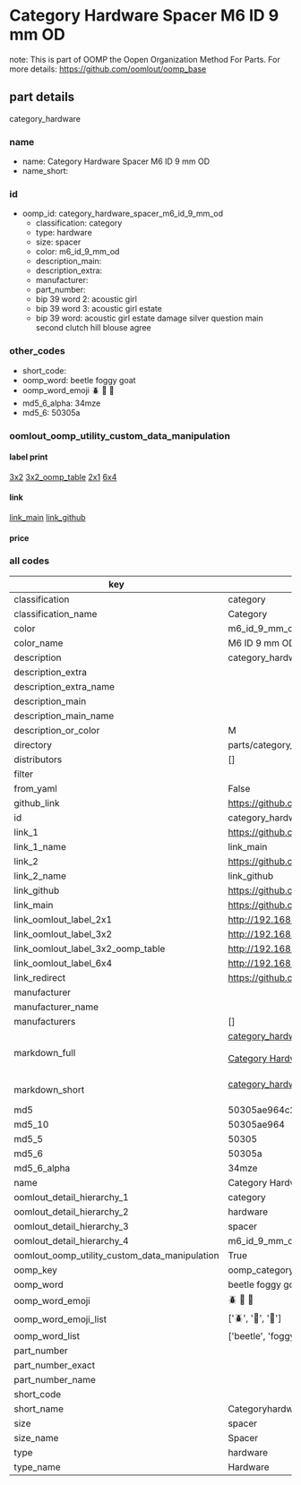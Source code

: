 # Category Hardware Spacer M6 ID 9 mm OD  

note: This is part of OOMP the Oopen Organization Method For Parts. For more details: https://github.com/oomlout/oomp_base

##  part details
  



category_hardware



### name
* name: Category Hardware Spacer M6 ID 9 mm OD
* name_short: 
### id
* oomp_id: category_hardware_spacer_m6_id_9_mm_od
  * classification: category
  * type: hardware
  * size: spacer
  * color: m6_id_9_mm_od
  * description_main: 
  * description_extra: 
  * manufacturer: 
  * part_number: 
  * bip 39 word 2: acoustic girl
  * bip 39 word 3: acoustic girl estate
  * bip 39 word: acoustic girl estate damage silver question main second clutch hill blouse agree

### other_codes
* short_code: 
* oomp_word: beetle foggy goat
* oomp_word_emoji :beetle: :foggy: :goat:
* md5_6_alpha: 34mze
* md5_6: 50305a






### oomlout_oomp_utility_custom_data_manipulation
#### label print
[3x2](http://192.168.1.245:1112/?label=oomp%2034mze)
[3x2_oomp_table](http://192.168.1.108:1112/?label=oomp%2034mze)
[2x1](http://192.168.1.242:1112/?label=oomp%2034mze)
[6x4](http://192.168.1.55:1112/?label=oomp%2034mze)    

#### link

[link_main](https://github.com/oomlout/oomlout_oomp_version_1_messy/tree/main/parts/category_hardware_spacer_m6_id_9_mm_od) [link_github](https://github.com/oomlout/oomlout_oomp_version_1_messy/tree/main/parts/category_hardware_spacer_m6_id_9_mm_od)                             

#### price







### all codes 
| key | value |  
| --- | --- |  
| classification | category |  
| classification_name | Category |  
| color | m6_id_9_mm_od |  
| color_name | M6 ID 9 mm OD |  
| description | category_hardware |  
| description_extra |  |  
| description_extra_name |  |  
| description_main |  |  
| description_main_name |  |  
| description_or_color | M  |  
| directory | parts/category_hardware_spacer_m6_id_9_mm_od |  
| distributors | [] |  
| filter |  |  
| from_yaml | False |  
| github_link | https://github.com/oomlout/oomlout_oomp_part_src/tree/main/parts/category_hardware_spacer_m6_id_9_mm_od |  
| id | category_hardware_spacer_m6_id_9_mm_od |  
| link_1 | https://github.com/oomlout/oomlout_oomp_version_1_messy/tree/main/parts/category_hardware_spacer_m6_id_9_mm_od |  
| link_1_name | link_main |  
| link_2 | https://github.com/oomlout/oomlout_oomp_version_1_messy/tree/main/parts/category_hardware_spacer_m6_id_9_mm_od |  
| link_2_name | link_github |  
| link_github | https://github.com/oomlout/oomlout_oomp_version_1_messy/tree/main/parts/category_hardware_spacer_m6_id_9_mm_od |  
| link_main | https://github.com/oomlout/oomlout_oomp_version_1_messy/tree/main/parts/category_hardware_spacer_m6_id_9_mm_od |  
| link_oomlout_label_2x1 | http://192.168.1.242:1112/?label=oomp%2034mze |  
| link_oomlout_label_3x2 | http://192.168.1.245:1112/?label=oomp%2034mze |  
| link_oomlout_label_3x2_oomp_table | http://192.168.1.108:1112/?label=oomp%2034mze |  
| link_oomlout_label_6x4 | http://192.168.1.55:1112/?label=oomp%2034mze |  
| link_redirect | https://github.com/oomlout/oomlout_oomp_version_1_messy/tree/main/parts/category_hardware_spacer_m6_id_9_mm_od |  
| manufacturer |  |  
| manufacturer_name |  |  
| manufacturers | [] |  
| markdown_full | [category_hardware_spacer_m6_id_9_mm_od](none)<br>[](none)<br>[Category Hardware Spacer M6 Id 9 Mm Od](none)<br><br> |  
| markdown_short | [category_hardware_spacer_m6_id_9_mm_od](none)<br><br> |  
| md5 | 50305ae964c270cabe6463709ad89010 |  
| md5_10 | 50305ae964 |  
| md5_5 | 50305 |  
| md5_6 | 50305a |  
| md5_6_alpha | 34mze |  
| name | Category Hardware Spacer M6 ID 9 mm OD |  
| oomlout_detail_hierarchy_1 | category |  
| oomlout_detail_hierarchy_2 | hardware |  
| oomlout_detail_hierarchy_3 | spacer |  
| oomlout_detail_hierarchy_4 | m6_id_9_mm_od |  
| oomlout_oomp_utility_custom_data_manipulation | True |  
| oomp_key | oomp_category_hardware_spacer_m6_id_9_mm_od |  
| oomp_word | beetle foggy goat |  
| oomp_word_emoji | :beetle: :foggy: :goat: |  
| oomp_word_emoji_list | [':beetle:', ':foggy:', ':goat:'] |  
| oomp_word_list | ['beetle', 'foggy', 'goat'] |  
| part_number |  |  
| part_number_exact |  |  
| part_number_name |  |  
| short_code |  |  
| short_name | Categoryhardware |  
| size | spacer |  
| size_name | Spacer |  
| type | hardware |  
| type_name | Hardware |  
